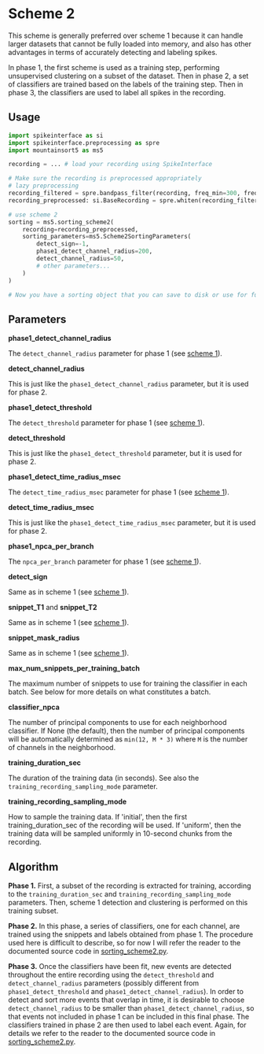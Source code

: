 # Scheme 2

This scheme is generally preferred over scheme 1 because it can handle larger datasets that cannot be fully loaded into memory, and also has other advantages in terms of accurately detecting and labeling spikes.

In phase 1, the first scheme is used as a training step, performing unsupervised clustering on a subset of the dataset. Then in phase 2, a set of classifiers are trained based on the labels of the training step. Then in phase 3, the classifiers are used to label all spikes in the recording.

## Usage

```python
import spikeinterface as si
import spikeinterface.preprocessing as spre
import mountainsort5 as ms5

recording = ... # load your recording using SpikeInterface

# Make sure the recording is preprocessed appropriately
# lazy preprocessing
recording_filtered = spre.bandpass_filter(recording, freq_min=300, freq_max=6000)
recording_preprocessed: si.BaseRecording = spre.whiten(recording_filtered, dtype='float32')

# use scheme 2
sorting = ms5.sorting_scheme2(
    recording=recording_preprocessed,
    sorting_parameters=ms5.Scheme2SortingParameters(
        detect_sign=-1,
        phase1_detect_channel_radius=200,
        detect_channel_radius=50,
        # other parameters...
    )
)

# Now you have a sorting object that you can save to disk or use for further analysis
```

## Parameters

**phase1_detect_channel_radius**

The `detect_channel_radius` parameter for phase 1 (see [scheme 1](./scheme1.md)).

**detect_channel_radius**

This is just like the `phase1_detect_channel_radius` parameter, but it is used for phase 2.

**phase1_detect_threshold**

The `detect_threshold` parameter for phase 1 (see [scheme 1](./scheme1.md)).

**detect_threshold**

This is just like the `phase1_detect_threshold` parameter, but it is used for phase 2.

**phase1_detect_time_radius_msec**

The `detect_time_radius_msec` parameter for phase 1 (see [scheme 1](./scheme1.md)).

**detect_time_radius_msec**

This is just like the `phase1_detect_time_radius_msec` parameter, but it is used for phase 2.

**phase1_npca_per_branch**

The `npca_per_branch` parameter for phase 1 (see [scheme 1](./scheme1.md)).

**detect_sign**

Same as in scheme 1 (see [scheme 1](./scheme1.md)).

**snippet_T1** and **snippet_T2**

Same as in scheme 1 (see [scheme 1](./scheme1.md)).

**snippet_mask_radius**

Same as in scheme 1 (see [scheme 1](./scheme1.md)).

**max_num_snippets_per_training_batch**

The maximum number of snippets to use for training the classifier in each batch. See below for more details on what constitutes a batch.

**classifier_npca**

The number of principal components to use for each neighborhood classifier. If None (the default), then the number of principal components will be automatically determined as `min(12, M * 3)` where `M` is the number of channels in the neighborhood.

**training_duration_sec**

The duration of the training data (in seconds). See also the `training_recording_sampling_mode` parameter.

**training_recording_sampling_mode**

How to sample the training data. If 'initial', then the first training_duration_sec of the recording will be used. If 'uniform', then the training data will be sampled uniformly in 10-second chunks from the recording.

## Algorithm

**Phase 1.** First, a subset of the recording is extracted for training, according to the `training_duration_sec` and `training_recording_sampling_mode` parameters. Then, scheme 1 detection and clustering is performed on this training subset.

**Phase 2.** In this phase, a series of classifiers, one for each channel, are trained using the snippets and labels obtained from phase 1. The procedure used here is difficult to describe, so for now I will refer the reader to the documented source code in [sorting_scheme2.py](../mountainsort5/schemes/sorting_scheme2.py).

**Phase 3.** Once the classifiers have been fit, new events are detected throughout the entire recording using the `detect_threshold` and `detect_channel_radius` parameters (possibly different from `phase1_detect_threshold` and `phase1_detect_channel_radius`). In order to detect and sort more events that overlap in time, it is desirable to choose `detect_channel_radius` to be smaller than `phase1_detect_channel_radius`, so that events not included in phase 1 can be included in this final phase. The classifiers trained in phase 2 are then used to label each event. Again, for details we refer to the reader to the documented source code in [sorting_scheme2.py](../mountainsort5/schemes/sorting_scheme2.py).



